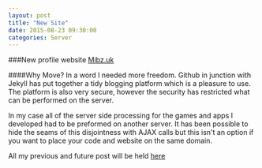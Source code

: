```yaml
---
layout: post
title: "New Site"
date: 2015-08-23 09:30:00
categories: Server
---
```


###New profile website [Mibz.uk][new-site]

####Why Move?
In a word I needed more freedom. Github in junction with Jekyll has put together a tidy blogging platform which is a pleasure to use. The platform is also very secure, however the security has restricted what can be performed on the server. 

In my case all of the server side processing for the games and apps I developed had to be preformed on another server. It has been possible to hide the seams of this disjointness with AJAX calls but this isn't an option if you want to place your code and website on the same domain.

All my previous and future post will be held [here][new-site]

[new-site]: /http://mibz.uk/
